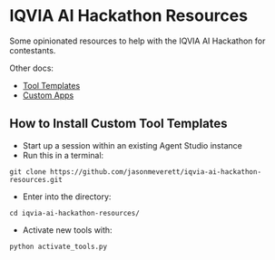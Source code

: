 # IQVIA AI Hackathon Resources

Some opinionated resources to help with the IQVIA AI Hackathon for contestants.

Other docs:
* [Tool Templates](./tool_templates)
* [Custom Apps](./custom_apps)



## How to Install Custom Tool Templates

* Start up a session within an existing Agent Studio instance
* Run this in a terminal:

```
git clone https://github.com/jasonmeverett/iqvia-ai-hackathon-resources.git
```

* Enter into the directory:

```
cd iqvia-ai-hackathon-resources/
```

* Activate new tools with:

```
python activate_tools.py
```